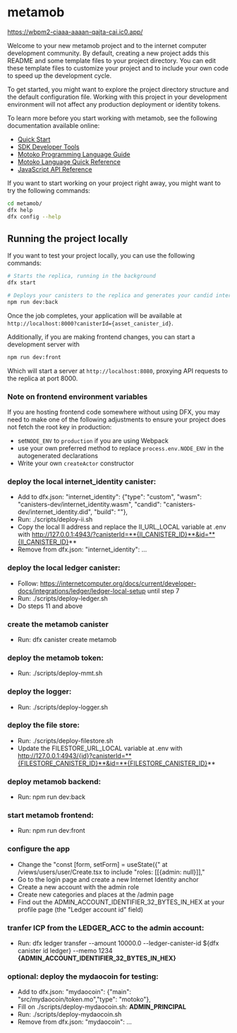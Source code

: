 # metamob

https://wbpm2-ciaaa-aaaan-qajta-cai.ic0.app/

Welcome to your new metamob project and to the internet computer development community. By default, creating a new project adds this README and some template files to your project directory. You can edit these template files to customize your project and to include your own code to speed up the development cycle.

To get started, you might want to explore the project directory structure and the default configuration file. Working with this project in your development environment will not affect any production deployment or identity tokens.

To learn more before you start working with metamob, see the following documentation available online:

- [Quick Start](https://sdk.dfinity.org/docs/quickstart/quickstart-intro.html)
- [SDK Developer Tools](https://sdk.dfinity.org/docs/developers-guide/sdk-guide.html)
- [Motoko Programming Language Guide](https://sdk.dfinity.org/docs/language-guide/motoko.html)
- [Motoko Language Quick Reference](https://sdk.dfinity.org/docs/language-guide/language-manual.html)
- [JavaScript API Reference](https://erxue-5aaaa-aaaab-qaagq-cai.raw.ic0.app)

If you want to start working on your project right away, you might want to try the following commands:

```bash
cd metamob/
dfx help
dfx config --help
```

## Running the project locally

If you want to test your project locally, you can use the following commands:

```bash
# Starts the replica, running in the background
dfx start

# Deploys your canisters to the replica and generates your candid interface
npm run dev:back
```

Once the job completes, your application will be available at `http://localhost:8000?canisterId={asset_canister_id}`.

Additionally, if you are making frontend changes, you can start a development server with

```bash
npm run dev:front
```

Which will start a server at `http://localhost:8080`, proxying API requests to the replica at port 8000.

### Note on frontend environment variables

If you are hosting frontend code somewhere without using DFX, you may need to make one of the following adjustments to ensure your project does not fetch the root key in production:

- set`NODE_ENV` to `production` if you are using Webpack
- use your own preferred method to replace `process.env.NODE_ENV` in the autogenerated declarations
- Write your own `createActor` constructor

### deploy the local internet_identity canister:
- Add to dfx.json: "internet_identity": {"type": "custom", "wasm": "canisters-dev/internet_identity.wasm", "candid": "canisters-dev/internet_identity.did", "build": ""},
- Run: ./scripts/deploy-ii.sh
- Copy the local II address and replace the II_URL_LOCAL variable at .env with http://127.0.0.1:4943/?canisterId=**{II_CANISTER_ID}**&id=**{II_CANISTER_ID}**
- Remove from dfx.json: "internet_identity": ...

### deploy the local ledger canister:
- Follow: https://internetcomputer.org/docs/current/developer-docs/integrations/ledger/ledger-local-setup until step 7
- Run: ./scripts/deploy-ledger.sh
- Do steps 11 and above

### create the metamob canister
- Run: dfx canister create metamob

### deploy the metamob token:
- Run: ./scripts/deploy-mmt.sh

### deploy the logger:
- Run: ./scripts/deploy-logger.sh

### deploy the file store:
- Run: ./scripts/deploy-filestore.sh
- Update the FILESTORE_URL_LOCAL variable at .env with http://127.0.0.1:4943/{id}?canisterId=**{FILESTORE_CANISTER_ID}**&id=**{FILESTORE_CANISTER_ID}**

### deploy metamob backend:
- Run: npm run dev:back

### start metamob frontend:
- Run: npm run dev:front

### configure the app
- Change the "const [form, setForm] = useState<ProfileRequest>({" at /views/users/user/Create.tsx to include "roles: [[{admin: null}]],"
- Go to the login page and create a new Internet Identity anchor
- Create a new account with the admin role
- Create new categories and places at the /admin page
- Find out the ADMIN_ACCOUNT_IDENTIFIER_32_BYTES_IN_HEX at your profile page (the "Ledger account id" field)

### tranfer ICP from the LEDGER_ACC to the admin account:
- Run: dfx ledger transfer --amount 10000.0 --ledger-canister-id ${dfx canister id ledger} --memo 1234 **{ADMIN_ACCOUNT_IDENTIFIER_32_BYTES_IN_HEX}**

### optional: deploy the mydaocoin for testing:
- Add to dfx.json: "mydaocoin": {"main": "src/mydaocoin/token.mo","type": "motoko"},
- Fill on ./scripts/deploy-mydaocoin.sh: **ADMIN_PRINCIPAL**
- Run: ./scripts/deploy-mydaocoin.sh
- Remove from dfx.json: "mydaocoin": ...
